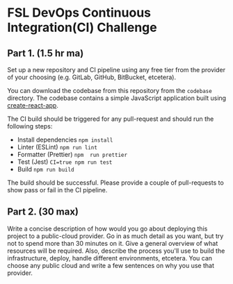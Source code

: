 # FSL DevOps Continuous Integration(CI) Challenge

## Part 1. (1.5 hr ma)

Set up a new repository and CI pipeline using any free tier from the provider of your choosing (e.g. GitLab, GitHub, BitBucket, etcetera).

You can download the codebase from this repository from the `codebase` directory. The codebase contains a simple JavaScript application built using [create-react-app](https://create-react-app.dev/).

The CI build should be triggered for any pull-request and should run the following steps:

- Install dependencies `npm install`
- Linter (ESLint) `npm run lint`
- Formatter (Prettier) `npm  run prettier`
- Test (Jest) `CI=true npm run test`
- Build `npm run build`

The build should be successful. Please provide a couple of pull-requests to show pass or fail in the CI pipeline.

## Part 2. (30 max)

Write a concise description of how would you go about deploying this project to a public-cloud provider. Go in as much detail as you want, but try not to spend more than 30 minutes on it. Give a general overview of what resources will be required. Also, describe the process you'll use to build the infrastructure, deploy, handle different environments, etcetera. You can choose any public cloud and write a few sentences on why you use that provider.
